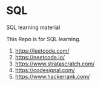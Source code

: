 # SQL
SQL learning material

This Repo is for SQL learning.


1. https://leetcode.com/
2. https://neetcode.io/
3. https://www.stratascratch.com/
4. https://codesignal.com/
5. https://www.hackerrank.com/

